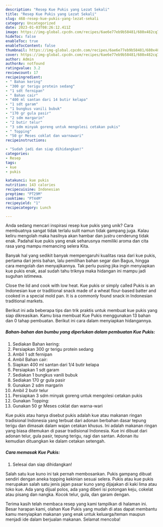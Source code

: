 ```yaml
---
description: "Resep Kue Pukis yang Lezat Sekali"
title: "Resep Kue Pukis yang Lezat Sekali"
slug: 468-resep-kue-pukis-yang-lezat-sekali
category: Uncategorized
date: 2023-01-03T08:26:12.411Z
image: https://img-global.cpcdn.com/recipes/6ae6e77eb9b58481/680x482cq70/kue-pukis-foto-resep-utama.jpg
hideToc: false
enableToc: true
enableTocContent: false
thumbnail: https://img-global.cpcdn.com/recipes/6ae6e77eb9b58481/680x482cq70/kue-pukis-foto-resep-utama.jpg
cover: https://img-global.cpcdn.com/recipes/6ae6e77eb9b58481/680x482cq70/kue-pukis-foto-resep-utama.jpg
author: Admin
authorAv: notfound
ratingvalue: 3.2
reviewcount: 17
recipeingredient:
- " Bahan kering"
- "300 gr terigu protein sedang"
- "1 sdt fernipan"
- " Bahan cair"
- "400 ml santan dari 14 butir kelapa"
- "1 sdt garam"
- "1 bungkus vanili bubuk"
- "170 gr gula pasir"
- "2 sdm margarin"
- "2 butir telur"
- "3 sdm minyak goreng untuk mengolesi cetakan pukis"
- " Topping"
- "50 gr Meses coklat dan warnawari"
recipeinstructions:

- "Sudah jadi dan siap dihidangkan!"
categories:
- Resep
tags:
- kue
- pukis

katakunci: kue pukis 
nutrition: 143 calories
recipecuisine: Indonesian
preptime: "PT29M"
cooktime: "PT44M"
recipeyield: "1"
recipecategory: Lunch

---
```





Anda sedang mencari inspirasi resep kue pukis yang unik? Cara membuatnya sangat tidak terlalu sulit namun tidak gampang juga. Kalau keliru mengolah maka hasilnya akan hambar dan justru cenderung tidak enak. Padahal kue pukis yang enak seharusnya memiliki aroma dan cita rasa yang mampu memancing selera Kita.





Banyak hal yang sedikit banyak mempengaruhi kualitas rasa dari kue pukis, pertama dari jenis bahan, lalu pemilihan bahan segar dan Bagus, hingga cara mengolah dan menyajikannya. Tak perlu pusing jika ingin menyiapkan kue pukis enak,      asal sudah tahu triknya maka hidangan ini mampu jadi suguhan istimewa.














Close the lid and cook with low heat. Kue pukis or simply called Pukis is an Indonesian kue or traditional snack made of a wheat flour-based batter and cooked in a special mold pan. It is a commonly found snack in Indonesian traditional markets.






Berikut ini ada beberapa tips dan trik praktis untuk membuat kue pukis yang siap dikreasikan. Kamu bisa membuat Kue Pukis menggunakan 13 bahan dan 0 tahap pembuatan. Berikut ini cara dalam menyiapkan hidangannya.

<!--inarticleads1-->

##### Bahan-bahan dan bumbu yang diperlukan dalam pembuatan Kue Pukis:

1. Sediakan  Bahan kering:
1. Persiapkan 300 gr terigu protein sedang
1. Ambil 1 sdt fernipan
1. Ambil  Bahan cair:
1. Siapkan 400 ml santan dari 1/4 butir kelapa
1. Persiapkan 1 sdt garam
1. Sediakan 1 bungkus vanili bubuk
1. Sediakan 170 gr gula pasir
1. Gunakan 2 sdm margarin
1. Ambil 2 butir telur
1. Persiapkan 3 sdm minyak goreng untuk mengolesi cetakan pukis
1. Gunakan  Topping:
1. Gunakan 50 gr Meses coklat dan warna-wari


Kue pukis atau hanya disebut pukis adalah kue atau makanan ringan tradisional Indonesia yang terbuat dari adonan berbahan dasar tepung terigu dan dimasak dalam wajan cetakan khusus. Ini adalah makanan ringan yang biasa ditemukan di pasar tradisional Indonesia. Kue ini dibuat dari adonan telur, gula pasir, tepung terigu, ragi dan santan. Adonan itu kemudian dituangkan ke dalam cetakan setengah. 

<!--inarticleads2-->

##### Cara memasak Kue Pukis:


1. Selesai dan siap dihidangkan!

Salah satu kue kuno ini tak pernah membosankan. Pukis gampang dibuat sendiri dengan aneka topping kekinian sesuai selera. Pukis atau kue pukis merupakan salah satu jenis jajan pasar kuno yang dijajakan di kaki lima atau toko kue. Ada yang dijual polos, ada yang diberi isi potongan keju, cokelat atau pisang dan nangka. Kocok telur, gula, dan garam dengan. 

Terima kasih telah membaca resep yang kami tampilkan di halaman ini. Besar harapan kami, olahan Kue Pukis yang mudah di atas dapat membantu kamu menyiapkan makanan yang enak untuk keluarga/teman maupun menjadi ide dalam berjualan makanan. Selamat mencoba!
